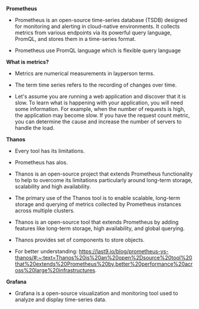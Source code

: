 **Prometheus**

- Prometheus is an open-source time-series database (TSDB) designed for monitoring and alerting in cloud-native environments. It collects metrics from various endpoints via its powerful query language, PromQL, and stores them in a time-series format.

- Prometheus use PromQL language which is flexible query language

**What is metrics?**

- Metrics are numerical measurements in layperson terms.

- The term time series refers to the recording of changes over time.

- Let's assume you are running a web application and discover that it is slow. To learn what is happening with your application, you will need some information. For example, when the number of requests is high, the application may become slow. If you have the request count metric, you can determine the cause and increase the number of servers to handle the load.

**Thanos**

- Every tool has its limitations.

- Prometheus has alos.

- Thanos is an open-source project that extends Prometheus functionality to help to overcome its limitations particularly around long-term storage, scalability and high availability.

- The primary use of the Thanos tool is to enable scalable, long-term storage and querying of metrics collected by Prometheus instances across multiple clusters.

- Thanos is an open-source tool that extends Prometheus by adding features like long-term storage, high availability, and global querying.

- Thanos provides set of components to store objects.

- For better understanding: https://last9.io/blog/prometheus-vs-thanos/#:~:text=Thanos%20is%20an%20open%2Dsource%20tool%20that%20extends%20Prometheus%20by,better%20performance%20across%20large%20infrastructures.

**Grafana**

- Grafana is a open-source visualization and monitoring tool used to analyze and display time-series data. 
